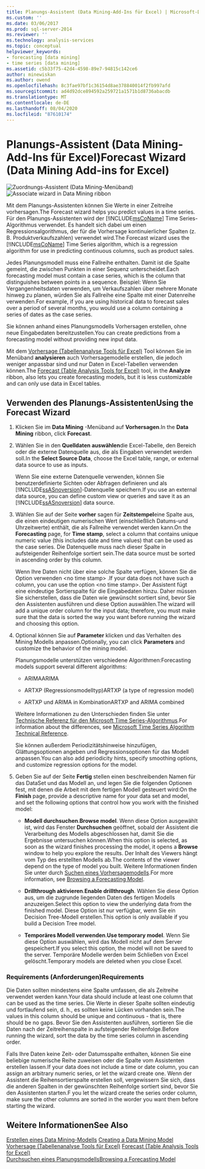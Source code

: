 ```yaml
---
title: Planungs-Assistent (Data Mining-Add-Ins für Excel) | Microsoft-Dokumentation
ms.custom: ''
ms.date: 03/06/2017
ms.prod: sql-server-2014
ms.reviewer: ''
ms.technology: analysis-services
ms.topic: conceptual
helpviewer_keywords:
- forecasting [data mining]
- time series [data mining]
ms.assetid: c5b33f75-42d4-4598-89e7-94815c142ce6
author: minewiskan
ms.author: owend
ms.openlocfilehash: 8c3fae97bf1c36154d8ae378840014f2fb997afd
ms.sourcegitcommit: ad4d92dce894592a259721a1571b1d8736abacdb
ms.translationtype: MT
ms.contentlocale: de-DE
ms.lasthandoff: 08/04/2020
ms.locfileid: "87610174"
---
```

# <a name="forecast-wizard-data-mining-add-ins-for-excel"></a><span data-ttu-id="7726b-102">Planungs-Assistent (Data Mining-Add-Ins für Excel)</span><span class="sxs-lookup"><span data-stu-id="7726b-102">Forecast Wizard (Data Mining Add-ins for Excel)</span></span>
  <span data-ttu-id="7726b-103">![Zuordnungs-Assistent (Data Mining-Menüband)](media/dmc-forecast.gif "Zuordnungs-Assistent (Data Mining-Menüband)")</span><span class="sxs-lookup"><span data-stu-id="7726b-103">![Associate wizard in Data Mining ribbon](media/dmc-forecast.gif "Associate wizard in Data Mining ribbon")</span></span>  
  
 <span data-ttu-id="7726b-104">Mit dem Planungs-Assistenten können Sie Werte in einer Zeitreihe vorhersagen.</span><span class="sxs-lookup"><span data-stu-id="7726b-104">The Forecast wizard helps you predict values in a time series.</span></span> <span data-ttu-id="7726b-105">Für den Planungs-Assistenten wird der [!INCLUDE[msCoName](../includes/msconame-md.md)] Time Series-Algorithmus verwendet. Es handelt sich dabei um einen Regressionsalgorithmus, der für die Vorhersage kontinuierlicher Spalten (z. B. Produktverkaufszahlen) verwendet wird.</span><span class="sxs-lookup"><span data-stu-id="7726b-105">The Forecast wizard uses the [!INCLUDE[msCoName](../includes/msconame-md.md)] Time Series algorithm, which is a regression algorithm for use in predicting continuous columns, such as product sales.</span></span>  
  
 <span data-ttu-id="7726b-106">Jedes Planungsmodell muss eine Fallreihe enthalten. Damit ist die Spalte gemeint, die zwischen Punkten in einer Sequenz unterscheidet.</span><span class="sxs-lookup"><span data-stu-id="7726b-106">Each forecasting model must contain a case series, which is the column that distinguishes between points in a sequence.</span></span> <span data-ttu-id="7726b-107">Beispiel: Wenn Sie Vergangenheitsdaten verwenden, um Verkaufszahlen über mehrere Monate hinweg zu planen, würden Sie als Fallreihe eine Spalte mit einer Datenreihe verwenden.</span><span class="sxs-lookup"><span data-stu-id="7726b-107">For example, if you are using historical data to forecast sales over a period of several months, you would use a column containing a series of dates as the case series.</span></span>  
  
 <span data-ttu-id="7726b-108">Sie können anhand eines Planungsmodells Vorhersagen erstellen, ohne neue Eingabedaten bereitzustellen.</span><span class="sxs-lookup"><span data-stu-id="7726b-108">You can create predictions from a forecasting model without providing new input data.</span></span>  
  
 <span data-ttu-id="7726b-109">Mit dem [Vorhersage &#40;Tabellenanalyse Tools für Excel&#41;](forecast-table-analysis-tools-for-excel.md) Tool können Sie im Menüband **analysieren** auch Vorhersagemodelle erstellen, die jedoch weniger anpassbar sind und nur Daten in Excel-Tabellen verwenden können.</span><span class="sxs-lookup"><span data-stu-id="7726b-109">The [Forecast &#40;Table Analysis Tools for Excel&#41;](forecast-table-analysis-tools-for-excel.md) tool, in the **Analyze** ribbon, also lets you create forecasting models, but it is less customizable and can only use data in Excel tables.</span></span>  
  
## <a name="using-the-forecast-wizard"></a><span data-ttu-id="7726b-110">Verwenden des Planungs-Assistenten</span><span class="sxs-lookup"><span data-stu-id="7726b-110">Using the Forecast Wizard</span></span>  
  
1.  <span data-ttu-id="7726b-111">Klicken Sie im **Data Mining** -Menüband auf **Vorhersagen**.</span><span class="sxs-lookup"><span data-stu-id="7726b-111">In the **Data Mining** ribbon, click **Forecast**.</span></span>  
  
2.  <span data-ttu-id="7726b-112">Wählen Sie in den **Quelldaten auswählen**die Excel-Tabelle, den Bereich oder die externe Datenquelle aus, die als Eingaben verwendet werden soll.</span><span class="sxs-lookup"><span data-stu-id="7726b-112">In the **Select Source Data**, choose the Excel table, range, or external data source to use as inputs.</span></span>  
  
     <span data-ttu-id="7726b-113">Wenn Sie eine externe Datenquelle verwenden, können Sie benutzerdefinierte Sichten oder Abfragen definieren und als [!INCLUDE[ssASnoversion](../includes/ssasnoversion-md.md)]-Datenquelle speichern.</span><span class="sxs-lookup"><span data-stu-id="7726b-113">If you use an external data source, you can define custom view or queries and save it as an [!INCLUDE[ssASnoversion](../includes/ssasnoversion-md.md)] data source.</span></span>  
  
3.  <span data-ttu-id="7726b-114">Wählen Sie auf der Seite **vorher** sagen für **Zeitstempel**eine Spalte aus, die einen eindeutigen numerischen Wert (einschließlich Datums-und Uhrzeitwerte) enthält, die als Fallreihe verwendet werden kann.</span><span class="sxs-lookup"><span data-stu-id="7726b-114">On the **Forecasting** page, for **Time stamp**, select a column that contains unique numeric value (this includes date and time values) that can be used as the case series.</span></span> <span data-ttu-id="7726b-115">Die Datenquelle muss nach dieser Spalte in aufsteigender Reihenfolge sortiert sein.</span><span class="sxs-lookup"><span data-stu-id="7726b-115">The data source must be sorted in ascending order by this column.</span></span>  
  
     <span data-ttu-id="7726b-116">Wenn Ihre Daten nicht über eine solche Spalte verfügen, können Sie die Option verwenden \<no time stamp> .</span><span class="sxs-lookup"><span data-stu-id="7726b-116">If your data does not have such a column, you can use the option \<no time stamp>.</span></span> <span data-ttu-id="7726b-117">Der Assistent fügt eine eindeutige Sortierspalte für die Eingabedaten hinzu. Daher müssen Sie sicherstellen, dass die Daten wie gewünscht sortiert sind, bevor Sie den Assistenten ausführen und diese Option auswählen.</span><span class="sxs-lookup"><span data-stu-id="7726b-117">The wizard will add a unique order column for the input data; therefore, you must make sure that the data is sorted the way you want before running the wizard and choosing this option.</span></span>  
  
4.  <span data-ttu-id="7726b-118">Optional können Sie auf **Parameter** klicken und das Verhalten des Mining Modells anpassen.</span><span class="sxs-lookup"><span data-stu-id="7726b-118">Optionally, you can click **Parameters** and customize the behavior of the mining model.</span></span>  
  
     <span data-ttu-id="7726b-119">Planungsmodelle unterstützen verschiedene Algorithmen:</span><span class="sxs-lookup"><span data-stu-id="7726b-119">Forecasting models support several different algorithms:</span></span>  
  
    -   <span data-ttu-id="7726b-120">ARIMA</span><span class="sxs-lookup"><span data-stu-id="7726b-120">ARIMA</span></span>  
  
    -   <span data-ttu-id="7726b-121">ARTXP (Regressionsmodelltyp)</span><span class="sxs-lookup"><span data-stu-id="7726b-121">ARTXP (a type of regression model)</span></span>  
  
    -   <span data-ttu-id="7726b-122">ARTXP und ARIMA in Kombination</span><span class="sxs-lookup"><span data-stu-id="7726b-122">ARTXP and ARIMA combined</span></span>  
  
     <span data-ttu-id="7726b-123">Weitere Informationen zu den Unterschieden finden Sie unter [Technische Referenz für den Microsoft Time Series-Algorithmus](data-mining/microsoft-time-series-algorithm-technical-reference.md).</span><span class="sxs-lookup"><span data-stu-id="7726b-123">For information about the differences, see [Microsoft Time Series Algorithm Technical Reference](data-mining/microsoft-time-series-algorithm-technical-reference.md).</span></span>  
  
     <span data-ttu-id="7726b-124">Sie können außerdem Periodizitätshinweise hinzufügen, Glättungsoptionen angeben und Regressionsoptionen für das Modell anpassen.</span><span class="sxs-lookup"><span data-stu-id="7726b-124">You can also add periodicity hints, specify smoothing options, and customize regression options for the model.</span></span>  
  
5.  <span data-ttu-id="7726b-125">Geben Sie auf der Seite **Fertig** stellen einen beschreibenden Namen für das DataSet und das Modell an, und legen Sie die folgenden Optionen fest, mit denen die Arbeit mit dem fertigen Modell gesteuert wird:</span><span class="sxs-lookup"><span data-stu-id="7726b-125">On the **Finish** page, provide a descriptive name for your data set and model, and set the following options that control how you work with the finished model:</span></span>  
  
    -   <span data-ttu-id="7726b-126">**Modell durchsuchen**.</span><span class="sxs-lookup"><span data-stu-id="7726b-126">**Browse model**.</span></span> <span data-ttu-id="7726b-127">Wenn diese Option ausgewählt ist, wird das Fenster **Durchsuchen** geöffnet, sobald der Assistent die Verarbeitung des Modells abgeschlossen hat, damit Sie die Ergebnisse untersuchen können.</span><span class="sxs-lookup"><span data-stu-id="7726b-127">When this option is selected, as soon as the wizard finishes processing the model, it opens a **Browse** window to help you explore the results.</span></span> <span data-ttu-id="7726b-128">Der Inhalt des Viewers hängt vom Typ des erstellten Modells ab.</span><span class="sxs-lookup"><span data-stu-id="7726b-128">The contents of the viewer depend on the type of model you built.</span></span> <span data-ttu-id="7726b-129">Weitere Informationen finden Sie unter durch [Suchen eines Vorhersagemodells](browsing-a-forecasting-model.md).</span><span class="sxs-lookup"><span data-stu-id="7726b-129">For more information, see [Browsing a Forecasting Model](browsing-a-forecasting-model.md).</span></span>  
  
    -   <span data-ttu-id="7726b-130">**Drillthrough aktivieren**.</span><span class="sxs-lookup"><span data-stu-id="7726b-130">**Enable drillthrough**.</span></span> <span data-ttu-id="7726b-131">Wählen Sie diese Option aus, um die zugrunde liegenden Daten des fertigen Modells anzuzeigen.</span><span class="sxs-lookup"><span data-stu-id="7726b-131">Select this option to view the underlying data from the finished model.</span></span> <span data-ttu-id="7726b-132">Diese Option ist nur verfügbar, wenn Sie ein Decision Tree-Modell erstellen.</span><span class="sxs-lookup"><span data-stu-id="7726b-132">This option is only available if you build a Decision Tree model.</span></span>  
  
    -   <span data-ttu-id="7726b-133">**Temporäres Modell verwenden**.</span><span class="sxs-lookup"><span data-stu-id="7726b-133">**Use temporary model**.</span></span> <span data-ttu-id="7726b-134">Wenn Sie diese Option auswählen, wird das Modell nicht auf dem Server gespeichert.</span><span class="sxs-lookup"><span data-stu-id="7726b-134">If you select this option, the model will not be saved to the server.</span></span> <span data-ttu-id="7726b-135">Temporäre Modelle werden beim Schließen von Excel gelöscht.</span><span class="sxs-lookup"><span data-stu-id="7726b-135">Temporary models are deleted when you close Excel.</span></span>  
  
### <a name="requirements"></a><span data-ttu-id="7726b-136">Requirements (Anforderungen)</span><span class="sxs-lookup"><span data-stu-id="7726b-136">Requirements</span></span>  
 <span data-ttu-id="7726b-137">Die Daten sollten mindestens eine Spalte umfassen, die als Zeitreihe verwendet werden kann.</span><span class="sxs-lookup"><span data-stu-id="7726b-137">Your data should include at least one column that can be used as the time series.</span></span> <span data-ttu-id="7726b-138">Die Werte in dieser Spalte sollten eindeutig und fortlaufend sein, d. h., es sollten keine Lücken vorhanden sein.</span><span class="sxs-lookup"><span data-stu-id="7726b-138">The values in this column should be unique and continuous - that is, there should be no gaps.</span></span> <span data-ttu-id="7726b-139">Bevor Sie den Assistenten ausführen, sortieren Sie die Daten nach der Zeitreihenspalte in aufsteigender Reihenfolge.</span><span class="sxs-lookup"><span data-stu-id="7726b-139">Before running the wizard, sort the data by the time series column in ascending order.</span></span>  
  
 <span data-ttu-id="7726b-140">Falls Ihre Daten keine Zeit- oder Datumsspalte enthalten, können Sie eine beliebige numerische Reihe zuweisen oder die Spalte vom Assistenten erstellen lassen.</span><span class="sxs-lookup"><span data-stu-id="7726b-140">If your data does not include a time or date column, you can assign an arbitrary numeric series, or let the wizard create one.</span></span> <span data-ttu-id="7726b-141">Wenn der Assistent die Reihensortierspalte erstellen soll, vergewissern Sie sich, dass die anderen Spalten in der gewünschten Reihenfolge sortiert sind, bevor Sie den Assistenten starten.</span><span class="sxs-lookup"><span data-stu-id="7726b-141">F you let the wizard create the series order column, make sure the other columns are sorted in the worder you want them before starting the wizard.</span></span>  
  
## <a name="see-also"></a><span data-ttu-id="7726b-142">Weitere Informationen</span><span class="sxs-lookup"><span data-stu-id="7726b-142">See Also</span></span>  
 <span data-ttu-id="7726b-143">[Erstellen eines Data Mining-Modells](creating-a-data-mining-model.md) </span><span class="sxs-lookup"><span data-stu-id="7726b-143">[Creating a Data Mining Model](creating-a-data-mining-model.md) </span></span>  
 <span data-ttu-id="7726b-144">[Vorhersage &#40;Tabellenanalyse Tools für Excel&#41;](forecast-table-analysis-tools-for-excel.md) </span><span class="sxs-lookup"><span data-stu-id="7726b-144">[Forecast &#40;Table Analysis Tools for Excel&#41;](forecast-table-analysis-tools-for-excel.md) </span></span>  
 [<span data-ttu-id="7726b-145">Durchsuchen eines Planungsmodells</span><span class="sxs-lookup"><span data-stu-id="7726b-145">Browsing a Forecasting Model</span></span>](browsing-a-forecasting-model.md)  
  
  
